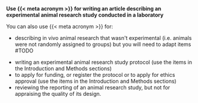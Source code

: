 **Use {{< meta acronym >}} for writing an article describing an experimental animal research study conducted in a laboratory**

You can also use {{< meta acronym >}} for:

* describing in vivo animal research that wasn't experimental (i.e. animals were not randomly assigned to groups) but you will need to adapt items #TODO
<!-- #Which items need to be tweaked? -->
* writing an experimental animal research study protocol (use the items in the Introduction and Methods sections)
* to apply for funding, or register the protocol or to apply for ethics approval (use the items in the Introduction and Methods sections)
* reviewing the reporting of an animal research study, but not for appraising the quality of its design.
